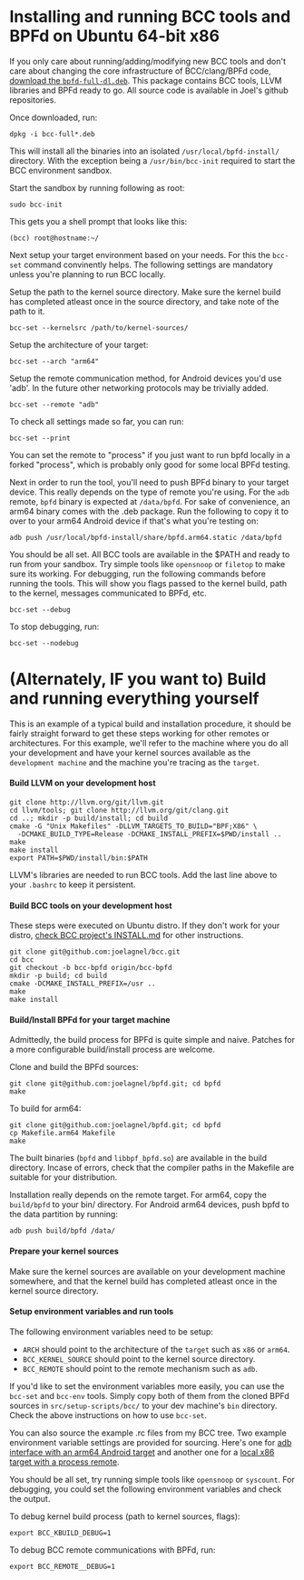 # Installing and running BCC tools and BPFd on Ubuntu 64-bit x86

If you only care about running/adding/modifying new BCC tools and don't care about changing the core infrastructure of
BCC/clang/BPFd code, [download the `bpfd-full-dl.deb`](http://bit.do/bpfd-full-dl). This package contains BCC tools, LLVM
libraries and BPFd ready to go. All source code is available in Joel's github repositories.

Once downloaded, run:
```
dpkg -i bcc-full*.deb
```
This will install all the binaries into an isolated `/usr/local/bpfd-install/` directory. With the exception being a
`/usr/bin/bcc-init` required to start the BCC environment sandbox.

Start the sandbox by running following as root:
```
sudo bcc-init
```
This gets you a shell prompt that looks like this:
```
(bcc) root@hostname:~/
```
Next setup your target environment based on your needs. For this the `bcc-set` command convinently helps.
The following settings are mandatory unless you're planning to run BCC locally.

Setup the path to the kernel source directory. Make sure the kernel build has completed atleast once in the source
directory, and take note of the path to it.
```
bcc-set --kernelsrc /path/to/kernel-sources/
```

Setup the architecture of your target:
```
bcc-set --arch "arm64"
```
Setup the remote communication method, for Android devices you'd use 'adb'. In the future other networking protocols may
be trivially added.
```
bcc-set --remote "adb"
```
To check all settings made so far, you can run:
```
bcc-set --print
```
You can set the remote to "process" if you just want to run bpfd locally in a forked "process", which is probably only
good for some local BPFd testing.

Next in order to run the tool, you'll need to push BPFd binary to your target device. This really depends on the type of
remote you're using. For the `adb` remote, `bpfd` binary is expected at `/data/bpfd`. For sake of convenience, an arm64
binary comes with the .deb package. Run the following to copy it to over to your arm64 Android device if that's what
you're testing on:
```
adb push /usr/local/bpfd-install/share/bpfd.arm64.static /data/bpfd
```
You should be all set. All BCC tools are available in the $PATH and ready to run from your sandbox. Try simple tools
like `opensnoop` or `filetop` to make sure its working. For debugging, run the following commands before running the
tools. This will show you flags passed to the kernel build, path to the kernel, messages communicated to BPFd, etc.
```
bcc-set --debug
```
To stop debugging, run:
```
bcc-set --nodebug
```

# (Alternately, IF you want to) Build and running everything yourself
This is an example of a typical build and installation procedure, it should be fairly straight forward to get these steps
working for other remotes or architectures. For this example, we'll refer to the machine where you do all your
development and have your kernel sources available as the `development machine` and the machine you're tracing as the
`target`.

#### Build LLVM on your development host
```
git clone http://llvm.org/git/llvm.git
cd llvm/tools; git clone http://llvm.org/git/clang.git
cd ..; mkdir -p build/install; cd build
cmake -G "Unix Makefiles" -DLLVM_TARGETS_TO_BUILD="BPF;X86" \
  -DCMAKE_BUILD_TYPE=Release -DCMAKE_INSTALL_PREFIX=$PWD/install ..
make
make install
export PATH=$PWD/install/bin:$PATH
```
LLVM's libraries are needed to run BCC tools. Add the last line above to your `.bashrc` to keep it persistent.

#### Build BCC tools on your development host
These steps were executed on Ubuntu distro. If they don't work for your distro, [check BCC project's
INSTALL.md](https://github.com/iovisor/bcc/blob/master/INSTALL.md) for other instructions.
```
git clone git@github.com:joelagnel/bcc.git
cd bcc
git checkout -b bcc-bpfd origin/bcc-bpfd
mkdir -p build; cd build
cmake -DCMAKE_INSTALL_PREFIX=/usr ..
make
make install
```

#### Build/Install BPFd for your target machine
Admittedly, the build process for BPFd is quite simple and naive. Patches for a more configurable build/install process
are welcome.

Clone and build the BPFd sources:
```
git clone git@github.com:joelagnel/bpfd.git; cd bpfd
make
```
To build for arm64:
```
git clone git@github.com:joelagnel/bpfd.git; cd bpfd
cp Makefile.arm64 Makefile
make
```
The built binaries (`bpfd` and `libbpf_bpfd.so`) are available in the build directory. Incase of errors, check that the
compiler paths in the Makefile are suitable for your distribution.

Installation really depends on the remote target. For arm64, copy the `build/bpfd` to your bin/ directory. For Android
arm64 devices, push bpfd to the data partition by running:
```
adb push build/bpfd /data/
```

#### Prepare your kernel sources
Make sure the kernel sources are available on your development machine somewhere, and that the kernel build has
completed atleast once in the kernel source directory.

#### Setup environment variables and run tools
The following environment variables need to be setup:
- `ARCH` should point to the architecture of the `target` such as `x86` or `arm64`.
- `BCC_KERNEL_SOURCE` should point to the kernel source directory.
- `BCC_REMOTE` should point to the remote mechanism such as `adb`.

If you'd like to set the environment variables more easily, you can use the `bcc-set` and `bcc-env` tools. Simply copy
both of them from the cloned BPFd sources in `src/setup-scripts/bcc/` to your dev machine's `bin` directory. Check the
above instructions on how to use `bcc-set`.

You can also source the example .rc files from my BCC tree. Two example environment variable settings are provided for
sourcing. Here's one for [adb interface with an arm64 Android
target](https://github.com/joelagnel/bcc/blob/bcc-bpfd/arm64-adb.rc) and another one for a [local x86 target with a
process remote](https://github.com/joelagnel/bcc/blob/bcc-bpfd/x86-local.rc).

You should be all set, try running simple tools like `opensnoop` or `syscount`. For debugging, you could set the
following environment variables and check the output.

To debug kernel build process (path to kernel sources, flags):
```
export BCC_KBUILD_DEBUG=1
```
To debug BCC remote communications with BPFd, run:
```
export BCC_REMOTE__DEBUG=1
```

